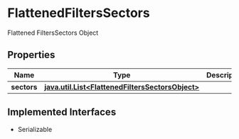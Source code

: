 

# FlattenedFiltersSectors

Flattened FiltersSectors Object

## Properties

Name | Type | Description | Notes
------------ | ------------- | ------------- | -------------
**sectors** | [**java.util.List&lt;FlattenedFiltersSectorsObject&gt;**](FlattenedFiltersSectorsObject.md) |  |  [optional]


## Implemented Interfaces

* Serializable


